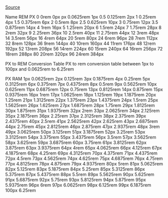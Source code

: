 [Source](https://larainfo.com/px-to-rem-converter)

Name REM PX
0 0rem 0px
px 0.0625rem 1px
0.5 0.125rem 2px
1 0.25rem 4px
1.5 0.375rem 6px
2 0.5rem 8px
2.5 0.625rem 10px
3 0.75rem 12px
3.5 0.875rem 14px
4 1rem 16px
5 1.25rem 20px
6 1.5rem 24px
7 1.75rem 28px
8 2rem 32px
9 2.25rem 36px
10 2.5rem 40px
11 2.75rem 44px
12 3rem 48px
14 3.5rem 56px
16 4rem 64px
20 5rem 80px
24 6rem 96px
28 7rem 112px
32 8rem 128px
36 9rem 144px
40 10rem 160px
44 11rem 176px
48 12rem 192px
52 13rem 208px
56 14rem 224px
60 15rem 240px
64 16rem 256px
72 18rem 288px
80 20rem 320px
96 24rem 384px

PX to REM Conversion Table
PX to rem conversion table between 1px to 100px and 0.0625rem to 6.25rem

PX RAM
1px 0.0625rem
2px 0.125rem
3px 0.1875rem
4px 0.25rem
5px 0.3125rem
6px 0.375rem
7px 0.4375rem
8px 0.5rem
9px 0.5625rem
10px 0.625rem
11px 0.6875rem
12px 0.75rem
13px 0.8125rem
14px 0.875rem
15px 0.9375rem
16px 1rem
17px 1.0625rem
18px 1.125rem
19px 1.1875rem
20px 1.25rem
21px 1.3125rem
22px 1.375rem
23px 1.4375rem
24px 1.5rem
25px 1.5625rem
26px 1.625rem
27px 1.6875rem
28px 1.75rem
29px 1.8125rem
30px 1.875rem
31px 1.9375rem
32px 2rem
33px 2.0625rem
34px 2.125rem
35px 2.1875rem
36px 2.25rem
37px 2.3125rem
38px 2.375rem
39px 2.4375rem
40px 2.5rem
41px 2.5625rem
42px 2.625rem
43px 2.6875rem
44px 2.75rem
45px 2.8125rem
46px 2.875rem
47px 2.9375rem
48px 3rem
49px 3.0625rem
50px 3.125rem
51px 3.1875rem
52px 3.25rem
53px 3.3125rem
54px 3.375rem
55px 3.4375rem
56px 3.5rem
57px 3.5625rem
58px 3.625rem
59px 3.6875rem
60px 3.75rem
61px 3.8125rem
62px 3.875rem
63px 3.9375rem
64px 4rem
65px 4.0625rem
66px 4.125rem
67px 4.1875rem
68px 4.25rem
69px 4.3125rem
70px 4.375rem
71px 4.4375rem
72px 4.5rem
73px 4.5625rem
74px 4.625rem
75px 4.6875rem
76px 4.75rem
77px 4.8125rem
78px 4.875rem
79px 4.9375rem
80px 5rem
81px 5.0625rem
82px 5.125rem
83px 5.1875rem
84px 5.25rem
85px 5.3125rem
86px 5.375rem
87px 5.4375rem
88px 5.5rem
89px 5.5625rem
90px 5.625rem
91px 5.6875rem
92px 5.75rem
93px 5.8125rem
94px 5.875rem
95px 5.9375rem
96px 6rem
97px 6.0625rem
98px 6.125rem
99px 6.1875rem
100px 6.25rem
